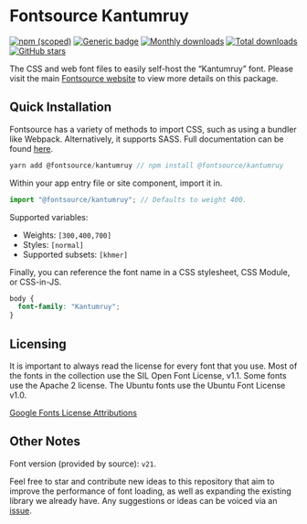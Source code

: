 # Fontsource Kantumruy

[![npm (scoped)](https://img.shields.io/npm/v/@fontsource/kantumruy?color=brightgreen)](https://www.npmjs.com/package/@fontsource/kantumruy) [![Generic badge](https://img.shields.io/badge/fontsource-passing-brightgreen)](https://github.com/fontsource/fontsource) [![Monthly downloads](https://badgen.net/npm/dm/@fontsource/kantumruy)](https://github.com/fontsource/fontsource) [![Total downloads](https://badgen.net/npm/dt/@fontsource/kantumruy)](https://github.com/fontsource/fontsource) [![GitHub stars](https://img.shields.io/github/stars/fontsource/fontsource.svg?style=social&label=Star)](https://github.com/fontsource/fontsource/stargazers)

The CSS and web font files to easily self-host the “Kantumruy” font. Please visit the main [Fontsource website](https://fontsource.org/fonts/kantumruy) to view more details on this package.

## Quick Installation

Fontsource has a variety of methods to import CSS, such as using a bundler like Webpack. Alternatively, it supports SASS. Full documentation can be found [here](https://fontsource.org/docs/introduction).

```javascript
yarn add @fontsource/kantumruy // npm install @fontsource/kantumruy
```

Within your app entry file or site component, import it in.

```javascript
import "@fontsource/kantumruy"; // Defaults to weight 400.
```

Supported variables:

- Weights: `[300,400,700]`
- Styles: `[normal]`
- Supported subsets: `[khmer]`

Finally, you can reference the font name in a CSS stylesheet, CSS Module, or CSS-in-JS.

```css
body {
  font-family: "Kantumruy";
}
```

## Licensing

It is important to always read the license for every font that you use.
Most of the fonts in the collection use the SIL Open Font License, v1.1. Some fonts use the Apache 2 license. The Ubuntu fonts use the Ubuntu Font License v1.0.

[Google Fonts License Attributions](https://fonts.google.com/attribution)

## Other Notes

Font version (provided by source): `v21`.

Feel free to star and contribute new ideas to this repository that aim to improve the performance of font loading, as well as expanding the existing library we already have. Any suggestions or ideas can be voiced via an [issue](https://github.com/fontsource/fontsource/issues).
